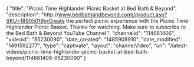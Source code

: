 {
    "title": "Picnic Time Highlander Picnic Basket at Bed Bath & Beyond",
    "description": "http:\/\/www.bedbathandbeyond.com\/product.asp?SKU=18905019\nCreate the perfect picnic experience with the Picnic Time Highlander Picnic Basket. Thanks for watching. Make sure to subscribe to the Bed Bath & Beyond YouTube Channel.",
    "channelid": "114661406",
    "videoid": "85230090",
    "date_created": "1485908910",
    "date_modified": "1491592277",
    "type": "captivate",
    "layout": "channelVideo",
    "url": "\/latest-videos\/picnic-time-highlander-picnic-basket-at-bed-bath-beyond\/114661406-85230090"
}